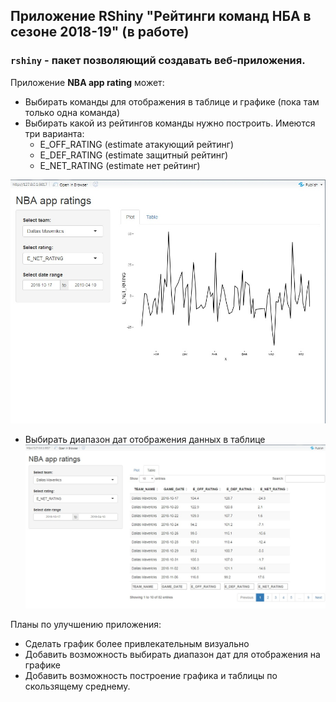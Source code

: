 ## Приложение RShiny "Рейтинги команд НБА в сезоне 2018-19" (в работе)

### ```rshiny``` - пакет позволяющий создавать веб-приложения.

Приложение **NBA app rating** может:

* Выбирать команды для отображения в таблице и графике (пока там только одна команда)
* Выбирать какой из рейтингов команды нужно построить. Имеются три варианта:
  * E_OFF_RATING (estimate атакующий рейтинг)
  * E_DEF_RATING (estimate защитный рейтинг)
  * E_NET_RATING (estimate нет рейтинг)

![](image/plot.jpg)
  
* Выбирать диапазон дат отображения данных в таблице
![](image/table.jpg)

Планы по улучшению приложения:

* Сделать график более привлекательным визуально
* Добавить возможность выбирать диапазон дат для отображения на графике
* Добавить возможность построение графика и таблицы по скользящему среднему.
